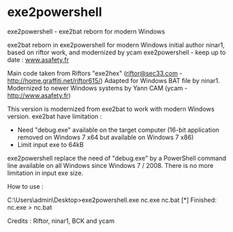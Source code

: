 # exe2powershell
exe2powershell - exe2bat reborn for modern Windows

exe2bat reborn in exe2powershell for modern Windows
initial author ninar1, based on riftor work, and modernized by ycam
exe2powershell - keep up to date : www.asafety.fr
         
Main code taken from Riftors "exe2hex" (riftor@sec33.com - http://home.graffiti.net/riftor615/)
Adapted for Windows BAT file by ninar1.
Modernized to newer Windows systems by Yann CAM (ycam - http://www.asafety.fr)

This version is modernized from exe2bat to work with modern Windows version.
exe2bat have limitation :
- Need "debug.exe" available on the target computer (16-bit application removed on Windows 7 x64 but available on Windows 7 x86)
- Limit input exe to 64kB

exe2powershell replace the need of "debug.exe" by a PowerShell command line available on all Windows since Windows 7 / 2008.
There is no more limitation in input exe size.

How to use :

C:\Users\admin\Desktop>exe2powershell.exe nc.exe nc.bat
[*] Finished: nc.exe > nc.bat

Credits : Riftor, ninar1, BCK and ycam

